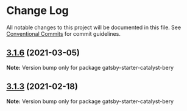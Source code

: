 # Change Log

All notable changes to this project will be documented in this file.
See [Conventional Commits](https://conventionalcommits.org) for commit guidelines.

## [3.1.6](https://github.com/ehowey/gatsby-starter-catalyst-core/compare/gatsby-starter-catalyst-bery@3.1.5...gatsby-starter-catalyst-bery@3.1.6) (2021-03-05)

**Note:** Version bump only for package gatsby-starter-catalyst-bery





## [3.1.3](https://github.com/ehowey/gatsby-starter-catalyst-core/compare/gatsby-starter-catalyst-bery@3.1.2...gatsby-starter-catalyst-bery@3.1.3) (2021-02-18)

**Note:** Version bump only for package gatsby-starter-catalyst-bery
